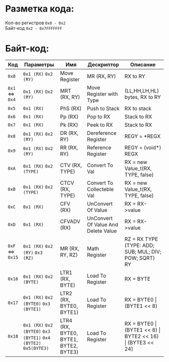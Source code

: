 # Разметка кода:<br>
Кол-во регистров `0x0 - 0x2`<br>
Байт-код `0x2 - 0x7FFFFFFF`

# Байт-код:
| Код    | Параметры | Имя | Дескриптор | Описание |
| ------ | --------- | --- | ---------- | -------- |
|`0x0`|`0x1 (RX)` `0x2 (RY)`|Move Register|MR (RX, RY)|RX to RY|
|`0x1`<br><=><br>`0x4`| `Ox1 (RX)` `Ox2 (RY)`|MRT (RX, RY)|Move Register with Type|(LL,HH,LH,HL) bytes, RX to RY|
|`0x5`| `0x1 (RX)`|PhS (RX)|Push to Stack|RX to stack|
|`0x6`|`0x1 (RX)`|Pp (RX)|Pop to RX|Stack to RX|
|`0x7`|`0x1 (RX)`|Pk (RX)|Peek to RX|Stack to RX|
|`0x8`|`0x1 (RX)` `0x2 (RY)`|DR (RX, RY)|Dereference Register|REGY = *REGX|
|`0x9`|`0x1 (RX)` `0x2 (RY)`|RR (RX, RY)|Reference Register|REGY = (void*) REGX|
|`0xA`|`0x1 (RX)` `0x2 (TYPE)`|CTV (RX, TYPE)|Convert To Val|RX = new Value_t(RX, TYPE, false)|
|`0xB`|`0x1 (RX)` `0x2 (TYPE)`|CTCV (RX, TYPE)|Convert To Collecteble Val|RX = new Value_t(RX, TYPE, false)|
|`0xC`|`0x1 (RX)`|CFV (RX)|UnConvert Of Value|RX = RX->value|
|`0xD`|`0x1 (RX)`|CFVADV (RX)|UnConvert Of Value And Delete Value|RX = RX->value|
|`0xF`<br><=><br>`0x15`|`0x1 (RX)` `0x2 (RY)` `0x3 (RZ)`|MR (RX, RY, RZ)|Math Register|RZ = RX TYPE (TYPE: ADD; SUB; MUL; DIV; POW; SQRT) RY|
|`0x16`|`0x1 (RX)` `0x2 (BYTE)`|LTR1 (RX, BYTE)|Load To Register|RX = BYTE|
|`0x17`|`0x1 (RX)` `0x2 (BYTE0)` `0x3 (BYTE1)`|LTR2 (RX, BYTE0, BYTE1)|Load To Register|RX = BYTE0 &#124; (BYTE1 << 8)|
|`0x18`|`0x1 (RX)` `0x2 (BYTE0)` `0x3 (BYTE1)` `0x4 (BYTE2)` `0x5(BYTE3)`|LTR4 (RX, BYTE0, BYTE1, BYTE2, BYTE3)|Load To Register|RX = BYTE0 &#124; (BYTE1 << 8) &#124; BYTE2 << 16) &#124; (BYTE3 << 24)|
